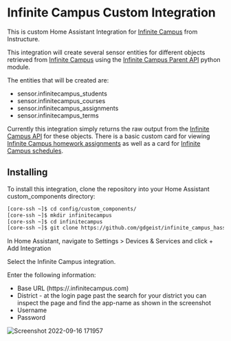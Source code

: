# Infinite Campus Custom Integration
This is custom Home Assistant Integration for [Infinite Campus](https://www.infinitecampus.com/) from Instructure.  

This integration will create several sensor entities for different objects retrieved from [Infinite Campus](https://www.infinitecampus.com) using the [Infinite Campus Parent API](https://github.com/schwartzpub/ic_parent_api) python module.

The entities that will be created are:
 - sensor.infinitecampus_students
 - sensor.infinitecampus_courses
 - sensor.infinitecampus_assignments
 - sensor.infinitecampus_terms

Currently this integration simply returns the raw output from the [Infinite Campus API]() for these objects.  There is a basic custom card for viewing [Infinite Campus homework assignments](https://github.com/schwartzpub/homeassistant-cards) as well as a card for [Infinite Campus schedules](https://github.com/schwartzpub/homeassistant-cards).

## Installing
To install this integration, clone the repository into your Home Assistant custom_components directory:

```bash
[core-ssh ~]$ cd config/custom_components/
[core-ssh ~]$ mkdir infinitecampus
[core-ssh ~]$ cd infinitecampus
[core-ssh ~]$ git clone https://github.com/gdgeist/infinite_campus_hassio.git
```

In Home Assistant, navigate to Settings > Devices & Services and click + Add Integration

Select the Infinite Campus integration.

Enter the following information:
 - Base URL (https://<yourdistrict>.infinitecampus.com)
 - District  - at the login page past the search for your district you can inspect the page and find the app-name as shown in the screenshot
 - Username
 - Password
 
![Screenshot 2022-09-16 171957](https://user-images.githubusercontent.com/13734613/190816004-a062b221-0653-4655-9b37-b67211350e6b.jpg)
